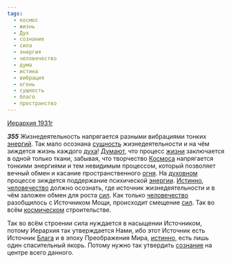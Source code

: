```yaml
---
tags:
  - космос
  - жизнь
  - Дух
  - сознание
  - сила
  - энергия
  - человечество
  - дума
  - истина
  - вибрация
  - огонь
  - сущность
  - благо
  - пространство
---
```


[Иерархия 1931г](/agni/1931)

___355___
Жизнедеятельность напрягается разными вибрациями тонких [энергий](/tag/#[энергия](/tag/#энергия)). Так мало осознана [сущность](/tag/#сущность) жизнедеятельности и на чём зиждется жизнь каждого [духа](/tag/#Дух)! [Думают](/tag/#дума), что процесс [жизни](/tag/#жизнь) заключается в одной только ткани, забывая, что творчество [Космоса](/tag/#космос) напрягается тонкими энергиями и тем невидимым процессом, который позволяет вечный обмен и касание пространственного [огня](/tag/#огонь). На [духовном](/tag/#Дух) процессе зиждется поддержание психической [энергии](/tag/#энергия). [Истинно](/tag/#истина), [человечество](/tag/#человечество) должно осознать, где источник жизнедеятельности и в чём заложен обмен для роста [сил](/tag/#сила). Как только [человечество](/tag/#человечество) разобщилось с Источником Мощи, происходит смещение [сил](/tag/#сила). Так во всём [космическом](/tag/#космос) строительстве.   

Так во всём строении сила нуждается в насыщении Источником, потому Иерархия так утверждается Нами, ибо этот Источник есть Источник [Блага](/tag/#благо) и в эпоху Преображения Мира, [истинно](/tag/#истина), есть лишь один спасительный якорь. Потому нужно так утвердить [сознание](/tag/#сознание) на центре всего данного.   


